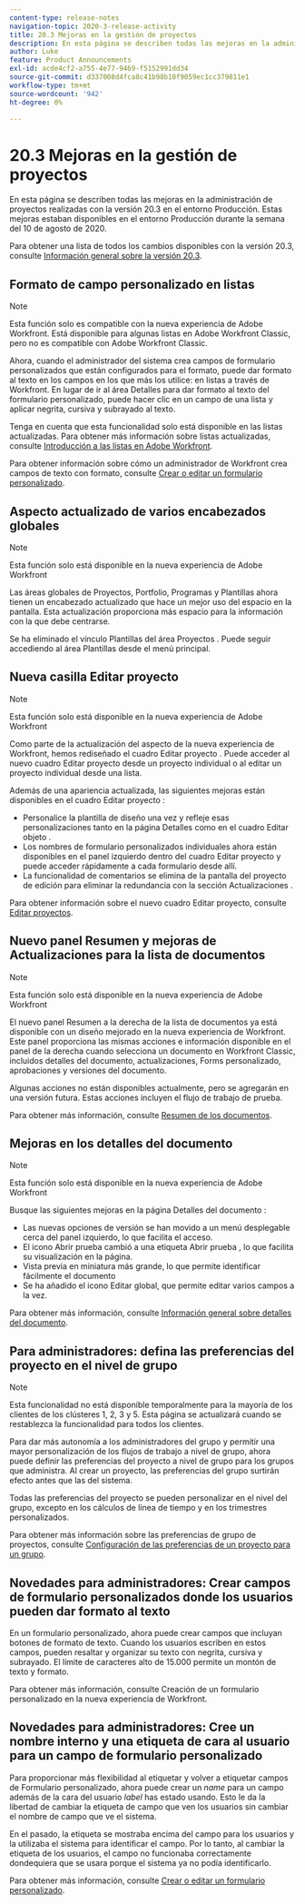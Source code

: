 ```yaml
---
content-type: release-notes
navigation-topic: 2020-3-release-activity
title: 20.3 Mejoras en la gestión de proyectos
description: En esta página se describen todas las mejoras en la administración de proyectos realizadas con la versión 20.3 en el entorno Producción. Estas mejoras estaban disponibles en el entorno Producción durante la semana del 10 de agosto de 2020.
author: Luke
feature: Product Announcements
exl-id: acde4cf2-a755-4e77-9469-f5152991dd34
source-git-commit: d337008d4fca8c41b98b10f9059ec1cc379811e1
workflow-type: tm+mt
source-wordcount: '942'
ht-degree: 0%

---
```


# 20.3 Mejoras en la gestión de proyectos

En esta página se describen todas las mejoras en la administración de proyectos realizadas con la versión 20.3 en el entorno Producción. Estas mejoras estaban disponibles en el entorno Producción durante la semana del 10 de agosto de 2020.

Para obtener una lista de todos los cambios disponibles con la versión 20.3, consulte [Información general sobre la versión 20.3](../../../product-announcements/product-releases/20.3-release-activity/20.3-release-overview.md).

## Formato de campo personalizado en listas

>[!NOTE]
>
>Esta función solo es compatible con la nueva experiencia de Adobe Workfront. Está disponible para algunas listas en Adobe Workfront Classic, pero no es compatible con Adobe Workfront Classic.

Ahora, cuando el administrador del sistema crea campos de formulario personalizados que están configurados para el formato, puede dar formato al texto en los campos en los que más los utilice: en listas a través de Workfront. En lugar de ir al área Detalles para dar formato al texto del formulario personalizado, puede hacer clic en un campo de una lista y aplicar negrita, cursiva y subrayado al texto.

Tenga en cuenta que esta funcionalidad solo está disponible en las listas actualizadas. Para obtener más información sobre listas actualizadas, consulte [Introducción a las listas en Adobe Workfront](../../../workfront-basics/navigate-workfront/use-lists/view-items-in-a-list.md).

Para obtener información sobre cómo un administrador de Workfront crea campos de texto con formato, consulte [Crear o editar un formulario personalizado](../../../administration-and-setup/customize-workfront/create-manage-custom-forms/create-or-edit-a-custom-form.md).

## Aspecto actualizado de varios encabezados globales

>[!NOTE]
>
>Esta función solo está disponible en la nueva experiencia de Adobe Workfront

Las áreas globales de Proyectos, Portfolio, Programas y Plantillas ahora tienen un encabezado actualizado que hace un mejor uso del espacio en la pantalla. Esta actualización proporciona más espacio para la información con la que debe centrarse.

Se ha eliminado el vínculo Plantillas del área Proyectos . Puede seguir accediendo al área Plantillas desde el menú principal.

## Nueva casilla Editar proyecto

>[!NOTE]
>
>Esta función solo está disponible en la nueva experiencia de Adobe Workfront

Como parte de la actualización del aspecto de la nueva experiencia de Workfront, hemos rediseñado el cuadro Editar proyecto . Puede acceder al nuevo cuadro Editar proyecto desde un proyecto individual o al editar un proyecto individual desde una lista.

Además de una apariencia actualizada, las siguientes mejoras están disponibles en el cuadro Editar proyecto :

* Personalice la plantilla de diseño una vez y refleje esas personalizaciones tanto en la página Detalles como en el cuadro Editar objeto .
* Los nombres de formulario personalizados individuales ahora están disponibles en el panel izquierdo dentro del cuadro Editar proyecto y puede acceder rápidamente a cada formulario desde allí.
* La funcionalidad de comentarios se elimina de la pantalla del proyecto de edición para eliminar la redundancia con la sección Actualizaciones .

<!--
<p data-mc-conditions="QuicksilverOrClassic.Draft mode">For information about the new Edit Box box, see "New Edit Object box" (NEW ARTICLE, LINK LATER!!).</p>
-->

Para obtener información sobre el nuevo cuadro Editar proyecto, consulte [Editar proyectos](../../../manage-work/projects/manage-projects/edit-projects.md).

## Nuevo panel Resumen y mejoras de Actualizaciones para la lista de documentos

>[!NOTE]
>
>Esta función solo está disponible en la nueva experiencia de Adobe Workfront

El nuevo panel Resumen a la derecha de la lista de documentos ya está disponible con un diseño mejorado en la nueva experiencia de Workfront. Este panel proporciona las mismas acciones e información disponible en el panel de la derecha cuando selecciona un documento en Workfront Classic, incluidos detalles del documento, actualizaciones, Forms personalizado, aprobaciones y versiones del documento.

Algunas acciones no están disponibles actualmente, pero se agregarán en una versión futura. Estas acciones incluyen el flujo de trabajo de prueba.

Para obtener más información, consulte [Resumen de los documentos](../../../documents/managing-documents/summary-for-documents.md).

## Mejoras en los detalles del documento

>[!NOTE]
>
>Esta función solo está disponible en la nueva experiencia de Adobe Workfront

Busque las siguientes mejoras en la página Detalles del documento :

* Las nuevas opciones de versión se han movido a un menú desplegable cerca del panel izquierdo, lo que facilita el acceso.
* El icono Abrir prueba cambió a una etiqueta Abrir prueba , lo que facilita su visualización en la página.
* Vista previa en miniatura más grande, lo que permite identificar fácilmente el documento
* Se ha añadido el icono Editar global, que permite editar varios campos a la vez.

Para obtener más información, consulte [Información general sobre detalles del documento](../../../documents/managing-documents/document-details-overview.md).

## Para administradores: defina las preferencias del proyecto en el nivel de grupo

>[!NOTE]
>
>Esta funcionalidad no está disponible temporalmente para la mayoría de los clientes de los clústeres 1, 2, 3 y 5. Esta página se actualizará cuando se restablezca la funcionalidad para todos los clientes.

Para dar más autonomía a los administradores del grupo y permitir una mayor personalización de los flujos de trabajo a nivel de grupo, ahora puede definir las preferencias del proyecto a nivel de grupo para los grupos que administra. Al crear un proyecto, las preferencias del grupo surtirán efecto antes que las del sistema.

Todas las preferencias del proyecto se pueden personalizar en el nivel del grupo, excepto en los cálculos de línea de tiempo y en los trimestres personalizados.

Para obtener más información sobre las preferencias de grupo de proyectos, consulte [Configuración de las preferencias de un proyecto para un grupo](../../../administration-and-setup/manage-groups/create-and-manage-groups/configure-project-preferences-group.md).

## Novedades para administradores: Crear campos de formulario personalizados donde los usuarios pueden dar formato al texto

En un formulario personalizado, ahora puede crear campos que incluyan botones de formato de texto. Cuando los usuarios escriben en estos campos, pueden resaltar y organizar su texto con negrita, cursiva y subrayado. El límite de caracteres alto de 15.000 permite un montón de texto y formato.

Para obtener más información, consulte Creación de un formulario personalizado en la nueva experiencia de Workfront.

## Novedades para administradores: Cree un nombre interno y una etiqueta de cara al usuario para un campo de formulario personalizado

Para proporcionar más flexibilidad al etiquetar y volver a etiquetar campos de Formulario personalizado, ahora puede crear un *name* para un campo además de la cara del usuario *label* has estado usando. Esto le da la libertad de cambiar la etiqueta de campo que ven los usuarios sin cambiar el nombre de campo que ve el sistema.

En el pasado, la etiqueta se mostraba encima del campo para los usuarios y la utilizaba el sistema para identificar el campo. Por lo tanto, al cambiar la etiqueta de los usuarios, el campo no funcionaba correctamente dondequiera que se usara porque el sistema ya no podía identificarlo.

Para obtener más información, consulte [Crear o editar un formulario personalizado](../../../administration-and-setup/customize-workfront/create-manage-custom-forms/create-or-edit-a-custom-form.md).

